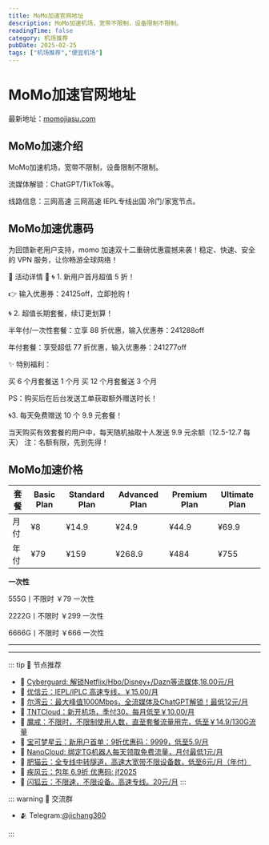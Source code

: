 ```yaml
---
title: MoMo加速官网地址
description: MoMo加速机场，宽带不限制，设备限制不限制。
readingTime: false
category: 机场推荐
pubDate: 2025-02-25
tags: ["机场推荐","便宜机场"]
---
```


# MoMo加速官网地址

最新地址：[momojiasu.com](https://a.suola.link/youxinyun)

## MoMo加速介绍

MoMo加速机场，宽带不限制，设备限制不限制。

流媒体解锁：ChatGPT/TikTok等。

线路信息：三网高速 三网高速 IEPL专线出国 冷门/家宽节点。

## MoMo加速优惠码

为回馈新老用户支持，momo 加速双十二重磅优惠震撼来袭！稳定、快速、安全的 VPN 服务，让你畅游全球网络！

🌟 活动详情 🌟
🌀 1. 新用户首月超值 5 折！

👉 输入优惠券：24125off，立即抢购！

🌀 2. 超值长期套餐，续订更划算！

半年付/一次性套餐：立享 88 折优惠，输入优惠券：241288off

年付套餐：享受超低 77 折优惠，输入优惠券：241277off

✨ 特别福利：

买 6 个月套餐送 1 个月
买 12 个月套餐送 3 个月

PS：购买后在后台发送工单获取额外赠送时长！

🌀3. 每天免费赠送 10 个 9.9 元套餐！

当天购买有效套餐的用户中，每天随机抽取十人发送 9.9 元余额（12.5-12.7 每天）
注：名额有限，先到先得！

## MoMo加速价格

|套餐|Basic Plan|Standard Plan|Advanced Plan|Premium Plan|Ultimate Plan|
|----|----|----|----|----|----|
|月付|¥8|¥14.9|¥24.9|¥44.9|¥69.9|
|年付|¥79|¥159|¥268.9|¥484|¥755|

**一次性**

555G丨不限时 ￥79 一次性

2222G丨不限时 ￥299 一次性

6666G丨不限时 ￥666 一次性

---------
---------

::: tip 🎉 节点推荐
- 🚀 [Cyberguard: 解锁Netflix/Hbo/Disney+/Dazn等流媒体,18.00元/月](https://www.cyberguard.best/#/register?code=XsreC0T5)<br>
- 🚀 [优信云：IEPL/IPLC 高速专线，￥15.00/月](https://www.优信云.com/#/register?code=JRtE5uIV)<br>
- 🚀 [尔湾云：最大峰值1000Mbps，全流媒体及ChatGPT解锁！最低12元/月](https://erwan6.net/auth/register?code=BoObCd)<br>
- 🚀 [TNTCloud：新开机场，季付30，每月低至￥10.00/月](https://haibing822.tntvipaff.cc/#/register?code=GtjJVgml)<br>
- 🚀 [魔戒：不限时，不限制使用人数，直至套餐流量用完，低至￥14.9/130G流量](https://mojie.app/#/register?code=sSdtPtLo)<br>
- 🚀 [宝可梦星云：新用户首单：9折优惠码：9999，低至5.9/月 ](https://a.suola.link/pokemon)<br>
- 🚀 [NanoCloud: 绑定TG机器人每天领取免费流量，月付最低1元/月](https://edu.uodoo.bid/auth/register?code=JMiOQDHf)<br>
- 🚀 [肥猫云：全专线中转隧道，高速大宽带不限设备数，低至6元/月（年付）](https://fchb1188.fcvipaff.cc/register?aff=X1vZd2wf)<br>
- 🚀 [疾风云：包年 6.9折 优惠码: jf2025](https://homes.tr25.cn?code=ReCm)<br>
- 🚀 [闪狐云：不限速，不限设备。高速专线。20元/月](https://inv02.ffaff.cc/register?aff=WQApz2pv)
:::

::: warning  💬 交流群

- 🫂 Telegram:[@jichang360](https://t.me/jichang360)

:::

